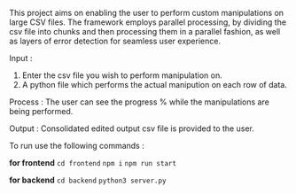 This project aims on enabling the user to perform custom manipulations on large CSV files. 
The framework employs parallel processing, by dividing the csv file into chunks and then processing them in a parallel fashion,
as well as layers of error detection for seamless user experience.

Input : 
1. Enter the csv file you wish to perform manipulation on.
2. A python file which performs the actual manipution on each row of data.

Process : 
The user can see the progress % while the manipulations are being performed.

Output : 
Consolidated edited output csv file is provided to the user. 


To run use the following commands : 

**for frontend**
`cd frontend`
`npm i`
`npm run start`

**for backend**
`cd backend`
`python3 server.py`
